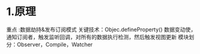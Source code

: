 # 1.原理
重点 :数据劫持&发布订阅模式
关键技术：Objec.defineProperty()
数据变动使，通知订阅者，触发监听回调，对所有的数据执行检测，然后触发视图更新
模块划分：Observer，Compile，Watcher


